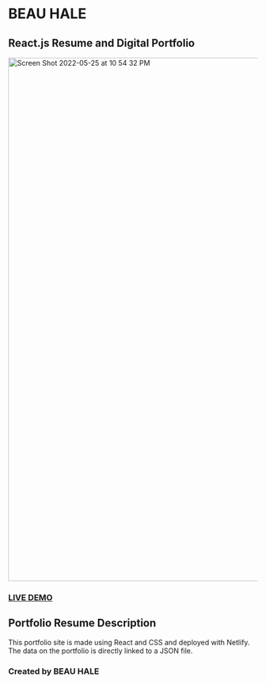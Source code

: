 # BEAU HALE 
## React.js Resume and Digital Portfolio

<img width="1058" alt="Screen Shot 2022-05-25 at 10 54 32 PM" src="https://user-images.githubusercontent.com/52841881/170413034-d9ddf017-ab78-4b9e-bf93-4e2436c0f3d4.png">

### <a href="https://resume-portfolio-starter-pack.herokuapp.com">LIVE DEMO</a>

## Portfolio Resume Description

This portfolio site is made using React and CSS and deployed with Netlify. The data on the portfolio is directly linked to a JSON file. 

### Created by BEAU HALE
